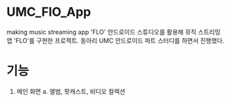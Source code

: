 # UMC_FlO_App
making music streaming app 'FLO'
안드로이드 스튜디오를 활용해 뮤직 스트리밍 앱 'FLO'를 구현한 프로젝트.
동아리 UMC 안드로이드 파트 스터디를 하면서 진행했다.

# 기능
1. 메인 화면
  a. 앨범, 팟캐스트, 비디오 컬렉션
